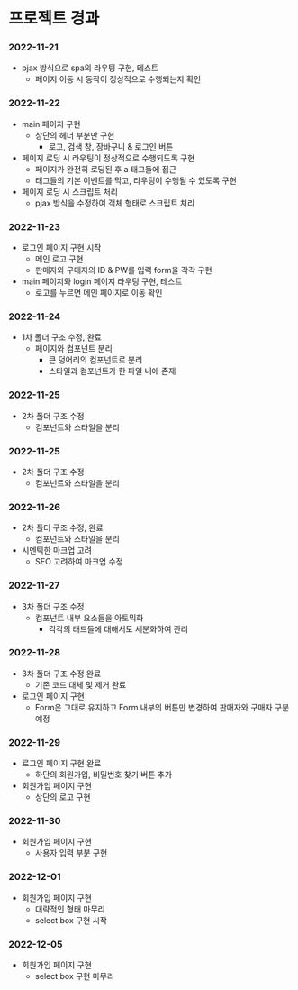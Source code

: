 # 프로젝트 경과

### 2022-11-21
- pjax 방식으로 spa의 라우팅 구현, 테스트
    - 페이지 이동 시 동작이 정상적으로 수행되는지 확인

### 2022-11-22
- main 페이지 구현
    - 상단의 헤더 부분만 구현
        - 로고, 검색 창, 장바구니 & 로그인 버튼
- 페이지 로딩 시 라우팅이 정상적으로 수행되도록 구현
    - 페이지가 완전히 로딩된 후 a 태그들에 접근
    - 태그들의 기본 이벤트를 막고, 라우팅이 수행될 수 있도록 구현
- 페이지 로딩 시 스크립트 처리
    - pjax 방식을 수정하여 객체 형태로 스크립트 처리

### 2022-11-23
- 로그인 페이지 구현 시작
    - 메인 로고 구현
    - 판매자와 구매자의 ID & PW를 입력 form을 각각 구현
- main 페이지와 login 페이지 라우팅 구현, 테스트
    - 로고를 누르면 메인 페이지로 이동 확인

### 2022-11-24
- 1차 폴더 구조 수정, 완료
    - 페이지와 컴포넌트 분리
        - 큰 덩어리의 컴포넌트로 분리
        - 스타일과 컴포넌트가 한 파일 내에 존재

### 2022-11-25
- 2차 폴더 구조 수정
    - 컴포넌트와 스타일을 분리

### 2022-11-25
- 2차 폴더 구조 수정
    - 컴포넌트와 스타일을 분리

### 2022-11-26
- 2차 폴더 구조 수정, 완료
    - 컴포넌트와 스타일을 분리
- 시멘틱한 마크업 고려
    - SEO 고려하여 마크업 수정

### 2022-11-27
- 3차 폴더 구조 수정
    - 컴포넌트 내부 요소들을 아토믹화
        - 각각의 태드들에 대해서도 세분화하여 관리

### 2022-11-28
- 3차 폴더 구조 수정 완료
    - 기존 코드 대체 및 제거 완료
- 로그인 페이지 구현
    - Form은 그대로 유지하고 Form 내부의 버튼만 변경하여 판매자와 구매자 구분 예정

### 2022-11-29
- 로그인 페이지 구현 완료
    - 하단의 회원가입, 비밀번호 찾기 버튼 추가
- 회원가입 페이지 구현
    - 상단의 로고 구현

### 2022-11-30
- 회원가입 페이지 구현
    - 사용자 입력 부분 구현

### 2022-12-01
- 회원가입 페이지 구현
    - 대략적인 형태 마무리
    - select box 구현 시작

### 2022-12-05
- 회원가입 페이지 구현
    - select box 구현 마무리